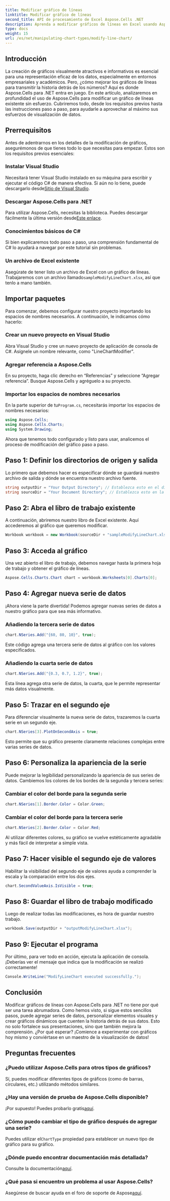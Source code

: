 ```yaml
---
title: Modificar gráfico de líneas
linktitle: Modificar gráfico de líneas
second_title: API de procesamiento de Excel Aspose.Cells .NET
description: Aprenda a modificar gráficos de líneas en Excel usando Aspose.Cells para .NET con esta guía detallada paso a paso.
type: docs
weight: 15
url: /es/net/manipulating-chart-types/modify-line-chart/
---
```

## Introducción

La creación de gráficos visualmente atractivos e informativos es esencial para una representación eficaz de los datos, especialmente en entornos empresariales y académicos. Pero, ¿cómo mejorar los gráficos de líneas para transmitir la historia detrás de los números? Aquí es donde Aspose.Cells para .NET entra en juego. En este artículo, analizaremos en profundidad el uso de Aspose.Cells para modificar un gráfico de líneas existente sin esfuerzo. Cubriremos todo, desde los requisitos previos hasta las instrucciones paso a paso, para ayudarle a aprovechar al máximo sus esfuerzos de visualización de datos. 

## Prerrequisitos 

Antes de adentrarnos en los detalles de la modificación de gráficos, asegurémonos de que tienes todo lo que necesitas para empezar. Estos son los requisitos previos esenciales:

### Instalar Visual Studio
 Necesitará tener Visual Studio instalado en su máquina para escribir y ejecutar el código C# de manera efectiva. Si aún no lo tiene, puede descargarlo desde[Sitio de Visual Studio](https://visualstudio.microsoft.com/).

### Descargar Aspose.Cells para .NET
 Para utilizar Aspose.Cells, necesitas la biblioteca. Puedes descargar fácilmente la última versión desde[Este enlace](https://releases.aspose.com/cells/net/).

### Conocimientos básicos de C#
Si bien explicaremos todo paso a paso, una comprensión fundamental de C# lo ayudará a navegar por este tutorial sin problemas.

### Un archivo de Excel existente
 Asegúrate de tener listo un archivo de Excel con un gráfico de líneas. Trabajaremos con un archivo llamado`sampleModifyLineChart.xlsx`, así que tenlo a mano también. 

## Importar paquetes

Para comenzar, debemos configurar nuestro proyecto importando los espacios de nombres necesarios. A continuación, le indicamos cómo hacerlo:

### Crear un nuevo proyecto en Visual Studio
Abra Visual Studio y cree un nuevo proyecto de aplicación de consola de C#. Asígnele un nombre relevante, como "LineChartModifier".

### Agregar referencia a Aspose.Cells
En su proyecto, haga clic derecho en “Referencias” y seleccione “Agregar referencia”. Busque Aspose.Cells y agréguelo a su proyecto.

### Importar los espacios de nombres necesarios
 En la parte superior de tu`Program.cs`, necesitarás importar los espacios de nombres necesarios:

```csharp
using Aspose.Cells;
using Aspose.Cells.Charts;
using System.Drawing;
```

Ahora que tenemos todo configurado y listo para usar, analicemos el proceso de modificación del gráfico paso a paso.

## Paso 1: Definir los directorios de origen y salida

Lo primero que debemos hacer es especificar dónde se guardará nuestro archivo de salida y dónde se encuentra nuestro archivo fuente. 

```csharp
string outputDir = "Your Output Directory"; // Establezca esto en el directorio de salida deseado
string sourceDir = "Your Document Directory"; // Establezca esto en la ubicación de su sampleModifyLineChart.xlsx
```

## Paso 2: Abra el libro de trabajo existente

A continuación, abriremos nuestro libro de Excel existente. Aquí accederemos al gráfico que queremos modificar.

```csharp
Workbook workbook = new Workbook(sourceDir + "sampleModifyLineChart.xlsx");
```

## Paso 3: Acceda al gráfico

Una vez abierto el libro de trabajo, debemos navegar hasta la primera hoja de trabajo y obtener el gráfico de líneas.

```csharp
Aspose.Cells.Charts.Chart chart = workbook.Worksheets[0].Charts[0];
```

## Paso 4: Agregar nueva serie de datos

¡Ahora viene la parte divertida! Podemos agregar nuevas series de datos a nuestro gráfico para que sea más informativo.

### Añadiendo la tercera serie de datos
```csharp
chart.NSeries.Add("{60, 80, 10}", true);
```
Este código agrega una tercera serie de datos al gráfico con los valores especificados.

### Añadiendo la cuarta serie de datos
```csharp
chart.NSeries.Add("{0.3, 0.7, 1.2}", true);
```
Esta línea agrega otra serie de datos, la cuarta, que le permite representar más datos visualmente.

## Paso 5: Trazar en el segundo eje

Para diferenciar visualmente la nueva serie de datos, trazaremos la cuarta serie en un segundo eje.

```csharp
chart.NSeries[3].PlotOnSecondAxis = true;
```
Esto permite que su gráfico presente claramente relaciones complejas entre varias series de datos.

## Paso 6: Personaliza la apariencia de la serie

Puede mejorar la legibilidad personalizando la apariencia de sus series de datos. Cambiemos los colores de los bordes de la segunda y tercera series:

### Cambiar el color del borde para la segunda serie
```csharp
chart.NSeries[1].Border.Color = Color.Green;
```

### Cambiar el color del borde para la tercera serie
```csharp
chart.NSeries[2].Border.Color = Color.Red;
```

Al utilizar diferentes colores, su gráfico se vuelve estéticamente agradable y más fácil de interpretar a simple vista. 

## Paso 7: Hacer visible el segundo eje de valores

Habilitar la visibilidad del segundo eje de valores ayuda a comprender la escala y la comparación entre los dos ejes.

```csharp
chart.SecondValueAxis.IsVisible = true;
```

## Paso 8: Guardar el libro de trabajo modificado

Luego de realizar todas las modificaciones, es hora de guardar nuestro trabajo. 

```csharp
workbook.Save(outputDir + "outputModifyLineChart.xlsx");
```

## Paso 9: Ejecutar el programa

Por último, para ver todo en acción, ejecuta la aplicación de consola. ¡Deberías ver el mensaje que indica que la modificación se realizó correctamente!

```csharp
Console.WriteLine("ModifyLineChart executed successfully.");
```

## Conclusión 

Modificar gráficos de líneas con Aspose.Cells para .NET no tiene por qué ser una tarea abrumadora. Como hemos visto, si sigue estos sencillos pasos, puede agregar series de datos, personalizar elementos visuales y crear gráficos dinámicos que cuenten la historia detrás de sus datos. Esto no solo fortalece sus presentaciones, sino que también mejora la comprensión. ¿Por qué esperar? ¡Comience a experimentar con gráficos hoy mismo y conviértase en un maestro de la visualización de datos!

## Preguntas frecuentes

### ¿Puedo utilizar Aspose.Cells para otros tipos de gráficos?
Sí, puedes modificar diferentes tipos de gráficos (como de barras, circulares, etc.) utilizando métodos similares.

### ¿Hay una versión de prueba de Aspose.Cells disponible?
 ¡Por supuesto! Puedes probarlo gratis[aquí](https://releases.aspose.com/).

### ¿Cómo puedo cambiar el tipo de gráfico después de agregar una serie?
 Puedes utilizar el`ChartType` propiedad para establecer un nuevo tipo de gráfico para su gráfico.

### ¿Dónde puedo encontrar documentación más detallada?
 Consulte la documentación[aquí](https://reference.aspose.com/cells/net/).

### ¿Qué pasa si encuentro un problema al usar Aspose.Cells?
 Asegúrese de buscar ayuda en el foro de soporte de Aspose[aquí](https://forum.aspose.com/c/cells/9).